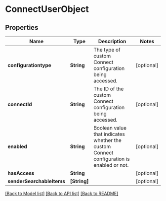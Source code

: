 # ConnectUserObject

## Properties
Name | Type | Description | Notes
------------ | ------------- | ------------- | -------------
**configurationtype** | **String** | The type of custom Connect configuration being accessed. | [optional] 
**connectId** | **String** | The ID of the custom Connect configuration being accessed. | [optional] 
**enabled** | **String** | Boolean value that indicates whether the custom Connect configuration is enabled or not. | [optional] 
**hasAccess** | **String** |  | [optional] 
**senderSearchableItems** | **[String]** |  | [optional] 

[[Back to Model list]](../README.md#documentation-for-models) [[Back to API list]](../README.md#documentation-for-api-endpoints) [[Back to README]](../README.md)


